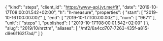 {
  "kind": "steps",
  "client_id": "https://www-api.jvt.me/fit",
  "date": "2019-10-17T08:00:01.542+02:00",
  "h": "h-measure",
  "properties": {
    "start": [
      "2019-10-16T00:00:00Z"
    ],
    "end": [
      "2019-10-17T00:00:00Z"
    ],
    "num": [
      "9671"
    ],
    "unit": [
      "steps"
    ],
    "published": [
      "2019-10-17T08:00:01.542+02:00"
    ]
  },
  "slug": "2019/10/nrztm",
  "aliases": [
    "/mf2/6a4cd707-7263-435f-a815-d9e61162f7ad/"
  ]
}
